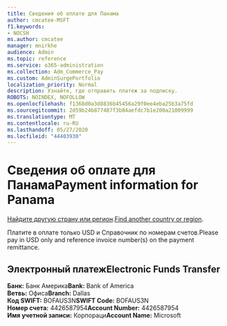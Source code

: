 ```yaml
---
title: Сведения об оплате для Панама
author: cmcatee-MSFT
f1.keywords:
- NOCSH
ms.author: cmcatee
manager: mnirkhe
audience: Admin
ms.topic: reference
ms.service: o365-administration
ms.collection: Adm_Commerce_Pay
ms.custom: AdminSurgePortfolio
localization_priority: Normal
description: Узнайте, где отправить платеж за подписку.
ROBOTS: NOINDEX, NOFOLLOW
ms.openlocfilehash: f1368d0a3d8836b45456a29f0ee4eba25b3a75fd
ms.sourcegitcommit: 2d59b24b877487f3b84aefdc7b1e200a21009999
ms.translationtype: MT
ms.contentlocale: ru-RU
ms.lasthandoff: 05/27/2020
ms.locfileid: "44403930"
---
```

# <a name="payment-information-for-panama"></a><span data-ttu-id="53c2b-103">Сведения об оплате для Панама</span><span class="sxs-lookup"><span data-stu-id="53c2b-103">Payment information for Panama</span></span>

<span data-ttu-id="53c2b-104">[Найдите другую страну или регион](../billing-and-payments/pay-for-your-subscription.md).</span><span class="sxs-lookup"><span data-stu-id="53c2b-104">[Find another country or region](../billing-and-payments/pay-for-your-subscription.md).</span></span>

<span data-ttu-id="53c2b-105">Платите в оплате только USD и Справочник по номерам счетов.</span><span class="sxs-lookup"><span data-stu-id="53c2b-105">Please pay in USD only and reference invoice number(s) on the payment remittance.</span></span>

## <a name="electronic-funds-transfer"></a><span data-ttu-id="53c2b-106">Электронный платеж</span><span class="sxs-lookup"><span data-stu-id="53c2b-106">Electronic Funds Transfer</span></span>

<span data-ttu-id="53c2b-107">**Банк:** Банк Америка</span><span class="sxs-lookup"><span data-stu-id="53c2b-107">**Bank:** Bank of America</span></span>   
<span data-ttu-id="53c2b-108">**Ветвь:** Офиса</span><span class="sxs-lookup"><span data-stu-id="53c2b-108">**Branch:** Dallas</span></span>   
<span data-ttu-id="53c2b-109">**Код SWIFT:** BOFAUS3N</span><span class="sxs-lookup"><span data-stu-id="53c2b-109">**SWIFT Code:** BOFAUS3N</span></span>   
<span data-ttu-id="53c2b-110">**Номер счета:** 4426587954</span><span class="sxs-lookup"><span data-stu-id="53c2b-110">**Account Number:** 4426587954</span></span>   
<span data-ttu-id="53c2b-111">**Имя учетной записи:** Корпораци</span><span class="sxs-lookup"><span data-stu-id="53c2b-111">**Account Name:** Microsoft</span></span>  
